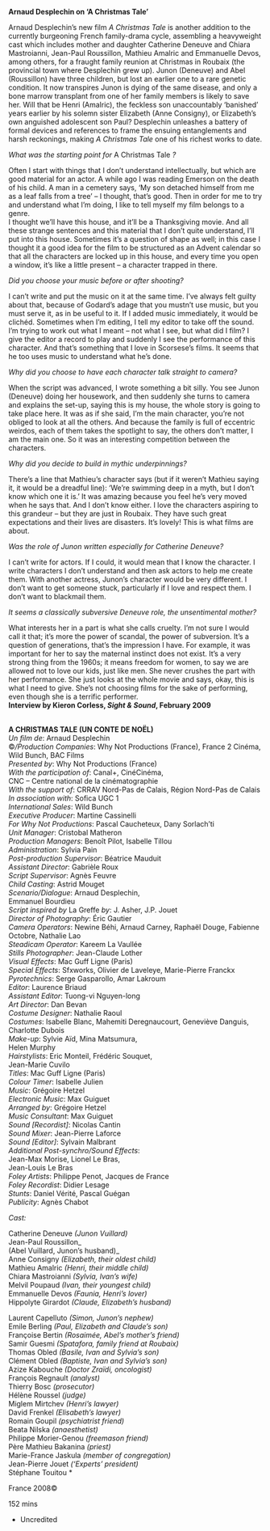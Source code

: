 

**Arnaud Desplechin on ‘A Christmas Tale’**

Arnaud Desplechin’s new film _A Christmas Tale_ is another addition to the currently  burgeoning French family-drama cycle,  assembling a heavyweight cast which  includes mother and daughter Catherine  Deneuve and Chiara Mastroianni,  Jean-Paul Roussillon, Mathieu Amalric and  Emmanuelle Devos, among others, for a  fraught family reunion at Christmas  in Roubaix (the provincial town where  Desplechin grew up). Junon (Deneuve)  and Abel (Roussillon) have three children,  but lost an earlier one to a rare genetic  condition. It now transpires Junon is dying  of the same disease, and only a bone  marrow transplant from one of her family  members is likely to save her. Will that  be Henri (Amalric), the feckless son  unaccountably ‘banished’ years earlier  by his solemn sister Elizabeth (Anne  Consigny), or Elizabeth’s own anguished  adolescent son Paul? Desplechin unleashes  a battery of formal devices and references  to frame the ensuing entanglements and  harsh reckonings, making _A Christmas Tale_ one of his richest works to date.

_What was the starting point for_ A Christmas Tale _?_

Often I start with things that I don’t understand intellectually, but which are good material for an actor. A while ago I was reading Emerson on the death of his child. A man in a cemetery says, ‘My son detached himself from me as a leaf falls from a tree’ – I thought, that’s good. Then in order for me to try and understand what I’m doing, I like to tell myself my film belongs to a genre.  
I thought we’ll have this house, and it’ll be a Thanksgiving movie. And all these strange sentences and this material that I don’t quite understand, I’ll put into this house. Sometimes it’s a question of shape as well; in this case I thought it a good idea for the film to be structured as an Advent calendar so that all the characters are locked up in this house, and every time you open a window, it’s like a little present – a character trapped in there.

_Did you choose your music before or after shooting?_

I can’t write and put the music on it at the same time. I’ve always felt guilty about that, because of Godard’s adage that you mustn’t use music, but you must serve it, as in be useful to it. If I added music immediately, it would be clichéd. Sometimes when I’m editing, I tell my editor to take off the sound. I’m trying to work out what I meant – not what I see, but what did I film? I give the editor a record to play and suddenly I see the performance of this character. And that’s something that I love in Scorsese’s films. It seems that he too uses music to understand what he’s done.

_Why did you choose to have each character talk straight to camera?_

When the script was advanced, I wrote something a bit silly. You see Junon (Deneuve) doing her housework, and then suddenly she turns to camera and explains the set-up, saying this is my house, the whole story is going to take place here. It was as if she said, I’m the main character, you’re not obliged to look at all the others. And because the family is full of eccentric weirdos, each of them takes the spotlight to say, the others don’t matter, I am the main one. So it was an interesting competition between the characters.

_Why did you decide to build in mythic underpinnings?_

There’s a line that Mathieu’s character says (but if it weren’t Mathieu saying it, it would be a dreadful line): ‘We’re swimming deep in a myth, but I don’t know which one it is.’ It was amazing because you feel he’s very moved when he says that. And I don’t know either. I love the characters aspiring to this grandeur – but they are just in Roubaix. They have such great expectations and their lives are disasters. It’s lovely! This is what films are about.

_Was the role of Junon written especially for Catherine Deneuve?_

I can’t write for actors. If I could, it would mean that I know the character. I write characters I don’t understand and then ask actors to help me create them. With another actress, Junon’s character would be very different. I don’t want to get someone stuck, particularly if I love and respect them. I don’t want to blackmail them.

_It seems a classically subversive Deneuve role, the unsentimental mother?_

What interests her in a part is what she calls cruelty. I’m not sure I would call it that; it’s more the power of scandal, the power of subversion. It’s a question of generations, that’s the impression I have. For example, it was important for her to say the maternal instinct does not exist. It’s a very strong thing from the 1960s; it means freedom for women, to say we are allowed not to love our kids, just like men. She never crushes the part with her performance. She just looks at the whole movie and says, okay, this is what I need to give. She’s not choosing films for the sake of performing, even though she is a terrific performer.  
**Interview by Kieron Corless, _Sight & Sound_, February 2009**
<br><br>

**A CHRISTMAS TALE (UN CONTE DE NOËL)**  
_Un film de_: Arnaud Desplechin  
©_/Production Companies_:  Why Not Productions (France),  France 2 Cinéma, Wild Bunch, BAC Films  
_Presented by_: Why Not Productions (France)  
_With the participation of_: Canal+, CinéCinéma,  
CNC – Centre national de la cinématographie  
_With the support of_: CRRAV Nord-Pas de Calais, Région Nord-Pas de Calais  
_In association with_: Sofica UGC 1  
_International Sales_: Wild Bunch  
_Executive Producer_: Martine Cassinelli  
_For Why Not Productions_: Pascal Caucheteux, Dany Sorlach’ti  
_Unit Manager_: Cristobal Matheron  
_Production Managers_: Benoît Pilot, Isabelle Tillou  
_Administration_: Sylvia Pain  
_Post-production Supervisor_: Béatrice Mauduit  
_Assistant Director_: Gabrièle Roux  
_Script Supervisor_: Agnès Feuvre  
_Child Casting_: Astrid Mouget  
_Scenario/Dialogue_: Arnaud Desplechin,  
Emmanuel Bourdieu  
_Script inspired by_ La Greffe _by_: J. Asher, J.P. Jouet  
_Director of Photography_: Éric Gautier  
_Camera Operators_: Newine Béhi, Arnaud Carney, Raphaël Douge, Fabienne Octobre, Nathalie Lao  
_Steadicam Operator_: Kareem La Vaullée  
_Stills Photographer_: Jean-Claude Lother  
_Visual Effects_: Mac Guff Ligne (Paris)  
_Special Effects_: Sfxworks, Olivier de Laveleye, Marie-Pierre Franckx  
_Pyrotechnics_: Serge Gasparollo, Amar Lakroum  
_Editor_: Laurence Briaud  
_Assistant Editor_: Tuong-vi Nguyen-long  
_Art Director_: Dan Bevan  
_Costume Designer_: Nathalie Raoul  
_Costumes_: Isabelle Blanc, Mahemiti Deregnaucourt, Geneviève Danguis, Charlotte Dubois  
_Make-up_: Sylvie Aïd, Mina Matsumura,  
Helen Murphy  
_Hairstylists_: Eric Monteil, Frédéric Souquet,  
Jean-Marie Cuvilo  
_Titles_: Mac Guff Ligne (Paris)  
_Colour Timer_: Isabelle Julien  
_Music_: Grégoire Hetzel  
_Electronic Music_: Max Guiguet  
_Arranged by_: Grégoire Hetzel  
_Music Consultant_: Max Guiguet  
_Sound [Recordist]_: Nicolas Cantin  
_Sound Mixer_: Jean-Pierre Laforce  
_Sound [Editor]_: Sylvain Malbrant  
_Additional Post-synchro/Sound Effects_:  
Jean-Max Morise, Lionel Le Bras,  
Jean-Louis Le Bras  
_Foley Artists_: Philippe Penot, Jacques de France  
_Foley Recordist_: Didier Lesage  
_Stunts_: Daniel Vérité, Pascal Guégan  
_Publicity_: Agnès Chabot

_Cast:_

Catherine Deneuve _(Junon Vuillard)_  
Jean-Paul Roussillon_  
(Abel Vuillard, Junon’s husband)_  
Anne Consigny _(Elizabeth, their oldest child)_  
Mathieu Amalric _(Henri, their middle child)_  
Chiara Mastroianni _(Sylvia, Ivan’s wife)_  
Melvil Poupaud _(Ivan, their youngest child)_  
Emmanuelle Devos _(Faunia, Henri’s lover)_  
Hippolyte Girardot _(Claude, Elizabeth’s husband)_  
  
Laurent Capelluto _(Simon, Junon’s nephew)_  
Emile Berling _(Paul, Elizabeth and Claude’s son)_  
Françoise Bertin _(Rosaimée, Abel’s mother’s friend)_  
Samir Guesmi _(Spatafora, family friend at Roubaix)_  
Thomas Obled _(Basile, Ivan and Sylvia’s son)_  
Clément Obled _(Baptiste, Ivan and Sylvia’s son)_  
Azize Kabouche _(Doctor Zraïdi, oncologist)_  
François Regnault _(analyst)_  
Thierry Bosc _(prosecutor)_  
Hélène Roussel _(judge)_  
Miglem Mirtchev _(Henri’s lawyer)_  
David Frenkel _(Elisabeth’s lawyer)_  
Romain Goupil _(psychiatrist friend)_  
Beata Nilska _(anaesthetist)_  
Philippe Morier-Genou _(freemason friend)_  
Père Mathieu Bakanina _(priest)_  
Marie-France Jaskula _(member of congregation)_  
Jean-Pierre Jouet _(‘Experts’ president)_  
Stéphane Touitou  *

France 2008©

152 mins

* Uncredited
<!--stackedit_data:
eyJoaXN0b3J5IjpbLTE1NTM5Njc2NDksNTc0NDI1ODIxXX0=
-->